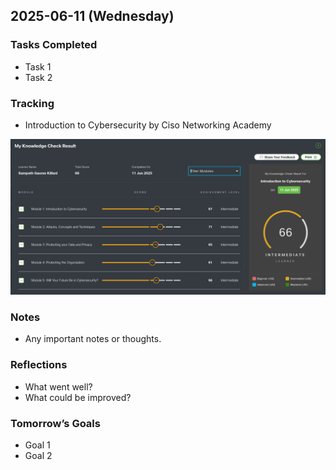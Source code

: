## 2025-06-11 (Wednesday)

### Tasks Completed
- Task 1
- Task 2

### Tracking
- Introduction to Cybersecurity by Ciso Networking Academy

![Alt text](Log-Entry/Records/Progress-1)

### Notes
- Any important notes or thoughts.

### Reflections
- What went well?
- What could be improved?

### Tomorrow’s Goals
- Goal 1
- Goal 2
